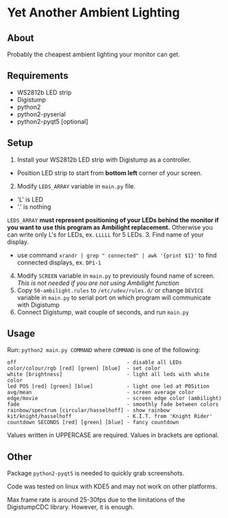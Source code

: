Yet Another Ambient Lighting
============================

About
-----
Probably the cheapest ambient lighting your monitor can get.

Requirements
------------
- WS2812b LED strip
- Digistump
- python2
- python2-pyserial
- python2-pyqt5 [optional]

Setup
-----
1. Install your WS2812b LED strip with Digistump as a controller.
  + Position LED strip to start from **bottom left** corner of your screen.
2. Modify `LEDS_ARRAY` variable in `main.py` file.
  + 'L' is LED
  + '.' is nothing

  `LEDS_ARRAY` **must represent positioning of your LEDs behind the monitor if you want to use this program as Ambilight replacement.** Otherwise you can write only L's for LEDs, ex. `LLLLL` for 5 LEDs.
3. Find name of your display.
  + use command `xrandr | grep " connected" | awk '{print $1}'` to find connected displays, ex. `DP1-1`
4. Modify `SCREEN` variable in `main.py` to previously found name of screen. _This is not needed if you are not using Ambilight function_
5. Copy `50-ambilight.rules` to `/etc/udev/rules.d/` or change `DEVICE` variable in `main.py` to serial port on which program will communicate with Digistump
6. Connect Digistump, wait couple of seconds, and run `main.py`

Usage
-----
Run: `python2 main.py COMMAND` where `COMMAND` is one of the following:
```
off                                    - disable all LEDs
color/colour/rgb [red] [green] [blue]  - set color
white [brightness]                     - light all leds with white color
led POS [red] [green] [blue]           - light one led at POSition
avg/mean                               - screen average color
edge/movie                             - screen edge color (ambilight)
fade                                   - smoothly fade between colors
rainbow/spectrum [circular/hasselhoff] - show rainbow
kit/knight/hasselhoff                  - K.I.T. from 'Knight Rider'
countdown SECONDS [red] [green] [blue] - fancy countdown
```
Values written in UPPERCASE are required. Values in brackets are optional.

Other
-----
Package `python2-pyqt5` is needed to quickly grab screenshots.

Code was tested on linux with KDE5 and may not work on other platforms.

Max frame rate is around 25-30fps due to the limitations of the DigistumpCDC library. However, it is enough.
